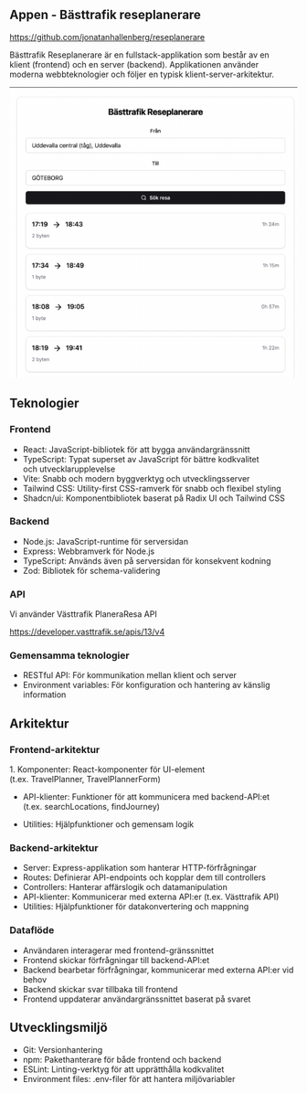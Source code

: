 ## Appen - Bästtrafik reseplanerare

https://github.com/jonatanhallenberg/reseplanerare

Bästtrafik Reseplanerare är en fullstack-applikation som består av en klient (frontend) och en server (backend). Applikationen använder moderna webbteknologier och följer en typisk klient-server-arkitektur.

![](res/2024-10-14-22-42-00.png)

## Teknologier

### Frontend

- React: JavaScript-bibliotek för att bygga användargränssnitt
- TypeScript: Typat superset av JavaScript för bättre kodkvalitet och utvecklarupplevelse
- Vite: Snabb och modern byggverktyg och utvecklingsserver
- Tailwind CSS: Utility-first CSS-ramverk för snabb och flexibel styling
- Shadcn/ui: Komponentbibliotek baserat på Radix UI och Tailwind CSS

### Backend

- Node.js: JavaScript-runtime för serversidan
- Express: Webbramverk för Node.js
- TypeScript: Används även på serversidan för konsekvent kodning
- Zod: Bibliotek för schema-validering

### API

Vi använder Västtrafik PlaneraResa API

https://developer.vasttrafik.se/apis/13/v4
### Gemensamma teknologier

- RESTful API: För kommunikation mellan klient och server
- Environment variables: För konfiguration och hantering av känslig information
## Arkitektur

### Frontend-arkitektur

1. Komponenter: React-komponenter för UI-element (t.ex. TravelPlanner, TravelPlannerForm)

- API-klienter: Funktioner för att kommunicera med backend-API:et (t.ex. searchLocations, findJourney)

- Utilities: Hjälpfunktioner och gemensam logik

### Backend-arkitektur

- Server: Express-applikation som hanterar HTTP-förfrågningar
- Routes: Definierar API-endpoints och kopplar dem till controllers
- Controllers: Hanterar affärslogik och datamanipulation
- API-klienter: Kommunicerar med externa API:er (t.ex. Västtrafik API)
- Utilities: Hjälpfunktioner för datakonvertering och mappning

### Dataflöde

- Användaren interagerar med frontend-gränssnittet
- Frontend skickar förfrågningar till backend-API:et
- Backend bearbetar förfrågningar, kommunicerar med externa API:er vid behov
- Backend skickar svar tillbaka till frontend
- Frontend uppdaterar användargränssnittet baserat på svaret

## Utvecklingsmiljö

- Git: Versionhantering
- npm: Pakethanterare för både frontend och backend
- ESLint: Linting-verktyg för att upprätthålla kodkvalitet
- Environment files: .env-filer för att hantera miljövariabler